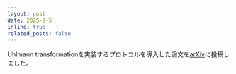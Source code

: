 ```yaml
---
layout: post
date: 2025-9-5
inline: true
related_posts: false
---
```

Uhlmann transformationを実装するプロトコルを導入した論文を[arXiv](https://arxiv.org/abs/2509.03619)に投稿しました。

